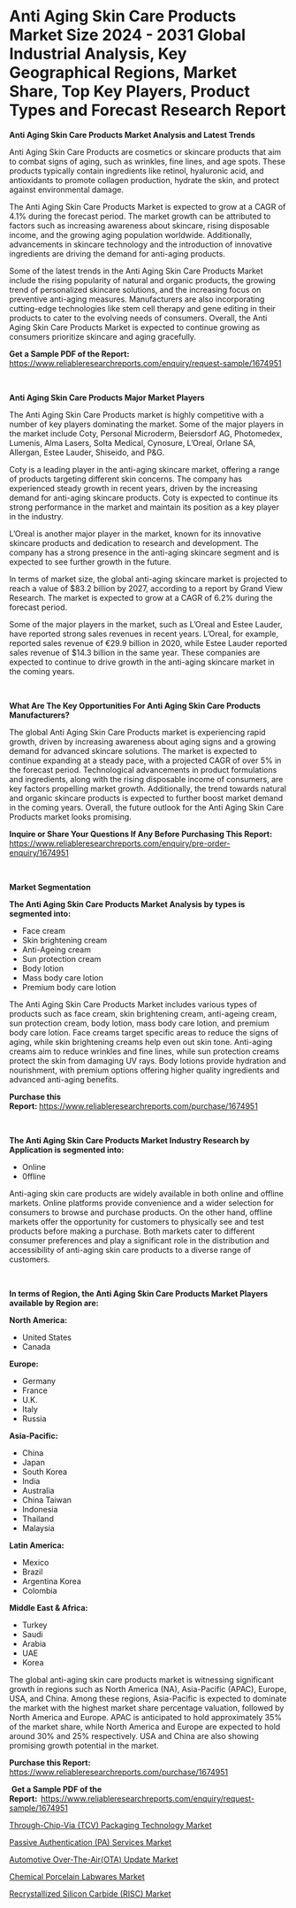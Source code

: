 <p><h1>Anti Aging Skin Care Products Market Size 2024 - 2031 Global Industrial Analysis, Key Geographical Regions, Market Share, Top Key Players, Product Types and Forecast Research Report</h1></p><p><strong>Anti Aging Skin Care Products Market Analysis and Latest Trends</strong></p>
<p><p>Anti Aging Skin Care Products are cosmetics or skincare products that aim to combat signs of aging, such as wrinkles, fine lines, and age spots. These products typically contain ingredients like retinol, hyaluronic acid, and antioxidants to promote collagen production, hydrate the skin, and protect against environmental damage.</p><p>The Anti Aging Skin Care Products Market is expected to grow at a CAGR of 4.1% during the forecast period. The market growth can be attributed to factors such as increasing awareness about skincare, rising disposable income, and the growing aging population worldwide. Additionally, advancements in skincare technology and the introduction of innovative ingredients are driving the demand for anti-aging products.</p><p>Some of the latest trends in the Anti Aging Skin Care Products Market include the rising popularity of natural and organic products, the growing trend of personalized skincare solutions, and the increasing focus on preventive anti-aging measures. Manufacturers are also incorporating cutting-edge technologies like stem cell therapy and gene editing in their products to cater to the evolving needs of consumers. Overall, the Anti Aging Skin Care Products Market is expected to continue growing as consumers prioritize skincare and aging gracefully.</p></p>
<p><strong>Get a Sample PDF of the Report:&nbsp;</strong> <a href="https://www.reliableresearchreports.com/enquiry/request-sample/1674951">https://www.reliableresearchreports.com/enquiry/request-sample/1674951</a></p>
<p>&nbsp;</p>
<p><strong>Anti Aging Skin Care Products Major Market Players</strong></p>
<p><p>The Anti Aging Skin Care Products market is highly competitive with a number of key players dominating the market. Some of the major players in the market include Coty, Personal Microderm, Beiersdorf AG, Photomedex, Lumenis, Alma Lasers, Solta Medical, Cynosure, L’Oreal, Orlane SA, Allergan, Estee Lauder, Shiseido, and P&G.</p><p>Coty is a leading player in the anti-aging skincare market, offering a range of products targeting different skin concerns. The company has experienced steady growth in recent years, driven by the increasing demand for anti-aging skincare products. Coty is expected to continue its strong performance in the market and maintain its position as a key player in the industry.</p><p>L’Oreal is another major player in the market, known for its innovative skincare products and dedication to research and development. The company has a strong presence in the anti-aging skincare segment and is expected to see further growth in the future.</p><p>In terms of market size, the global anti-aging skincare market is projected to reach a value of $83.2 billion by 2027, according to a report by Grand View Research. The market is expected to grow at a CAGR of 6.2% during the forecast period.</p><p>Some of the major players in the market, such as L’Oreal and Estee Lauder, have reported strong sales revenues in recent years. L’Oreal, for example, reported sales revenue of €29.9 billion in 2020, while Estee Lauder reported sales revenue of $14.3 billion in the same year. These companies are expected to continue to drive growth in the anti-aging skincare market in the coming years.</p></p>
<p>&nbsp;</p>
<p><strong>What Are The Key Opportunities For Anti Aging Skin Care Products Manufacturers?</strong></p>
<p><p>The global Anti Aging Skin Care Products market is experiencing rapid growth, driven by increasing awareness about aging signs and a growing demand for advanced skincare solutions. The market is expected to continue expanding at a steady pace, with a projected CAGR of over 5% in the forecast period. Technological advancements in product formulations and ingredients, along with the rising disposable income of consumers, are key factors propelling market growth. Additionally, the trend towards natural and organic skincare products is expected to further boost market demand in the coming years. Overall, the future outlook for the Anti Aging Skin Care Products market looks promising.</p></p>
<p><strong>Inquire or Share Your Questions If Any Before Purchasing This Report:</strong> <a href="https://www.reliableresearchreports.com/enquiry/pre-order-enquiry/1674951">https://www.reliableresearchreports.com/enquiry/pre-order-enquiry/1674951</a></p>
<p>&nbsp;</p>
<p><strong>Market Segmentation</strong></p>
<p><strong>The Anti Aging Skin Care Products Market Analysis by types is segmented into:</strong></p>
<p><ul><li>Face cream</li><li>Skin brightening cream</li><li>Anti-Ageing cream</li><li>Sun protection cream</li><li>Body lotion</li><li>Mass body care lotion</li><li>Premium body care lotion</li></ul></p>
<p><p>The Anti Aging Skin Care Products Market includes various types of products such as face cream, skin brightening cream, anti-ageing cream, sun protection cream, body lotion, mass body care lotion, and premium body care lotion. Face creams target specific areas to reduce the signs of aging, while skin brightening creams help even out skin tone. Anti-aging creams aim to reduce wrinkles and fine lines, while sun protection creams protect the skin from damaging UV rays. Body lotions provide hydration and nourishment, with premium options offering higher quality ingredients and advanced anti-aging benefits.</p></p>
<p><strong>Purchase this Report:&nbsp;</strong><a href="https://www.reliableresearchreports.com/purchase/1674951">https://www.reliableresearchreports.com/purchase/1674951</a></p>
<p>&nbsp;</p>
<p><strong>The Anti Aging Skin Care Products Market Industry Research by Application is segmented into:</strong></p>
<p><ul><li>Online</li><li>0ffline</li></ul></p>
<p><p>Anti-aging skin care products are widely available in both online and offline markets. Online platforms provide convenience and a wider selection for consumers to browse and purchase products. On the other hand, offline markets offer the opportunity for customers to physically see and test products before making a purchase. Both markets cater to different consumer preferences and play a significant role in the distribution and accessibility of anti-aging skin care products to a diverse range of customers.</p></p>
<p>&nbsp;</p>
<p><strong>In terms of Region, the Anti Aging Skin Care Products Market Players available by Region are:</strong></p>
<p>
    <p> <strong> North America: </strong>
        <ul>
            <li>United States</li>
            <li>Canada</li>
        </ul>
        </p> 
    <p> <strong> Europe: </strong>
        <ul>
            <li>Germany</li>
            <li>France</li>
            <li>U.K.</li>
            <li>Italy</li>
            <li>Russia</li>
        </ul>
        </p> 
    <p> <strong> Asia-Pacific: </strong>
        <ul>
            <li>China</li>
            <li>Japan</li>
            <li>South Korea</li>
            <li>India</li>
            <li>Australia</li>
            <li>China Taiwan</li>
            <li>Indonesia</li>
            <li>Thailand</li>
            <li>Malaysia</li>
        </ul>
        </p> 
    <p> <strong> Latin America: </strong>
        <ul>
            <li>Mexico</li>
            <li>Brazil</li>
            <li>Argentina Korea</li>
            <li>Colombia</li>
        </ul>
        </p> 
    <p> <strong> Middle East & Africa: </strong>
        <ul>
            <li>Turkey</li>
            <li>Saudi</li>
            <li>Arabia</li>
            <li>UAE</li>
            <li>Korea</li>
        </ul>
    </p>
    </p>
<p><p>The global anti-aging skin care products market is witnessing significant growth in regions such as North America (NA), Asia-Pacific (APAC), Europe, USA, and China. Among these regions, Asia-Pacific is expected to dominate the market with the highest market share percentage valuation, followed by North America and Europe. APAC is anticipated to hold approximately 35% of the market share, while North America and Europe are expected to hold around 30% and 25% respectively. USA and China are also showing promising growth potential in the market.</p></p>
<p><strong>Purchase this Report: </strong><a href="https://www.reliableresearchreports.com/purchase/1674951">https://www.reliableresearchreports.com/purchase/1674951</a></p>
<p>&nbsp;<strong>Get a Sample PDF of the Report:&nbsp;&nbsp;</strong><a href="https://www.reliableresearchreports.com/enquiry/request-sample/1674951">https://www.reliableresearchreports.com/enquiry/request-sample/1674951</a></p>
<p><strong></strong></p>
<p><p><a href="https://medium.com/@juliepayne1928/through-chip-via-tcv-packaging-technology-market-comprehensive-assessment-by-type-application-9d99ae66f08e">Through-Chip-Via (TCV) Packaging Technology Market</a></p><p><a href="https://medium.com/@juliepayne1928/passive-authentication-pa-services-market-outlook-industry-overview-and-forecast-2024-to-2031-d04540ec3ca1">Passive Authentication (PA) Services Market</a></p><p><a href="https://issuu.com/reportprime-2/docs/automotive-over-the-airota-update-market-size-2030">Automotive Over-The-Air(OTA) Update Market</a></p><p><a href="https://github.com/Alonsoolds3wq1d81czn8rbol/Market-Research-Report-List-1/blob/main/chemical-porcelain-labwares-market.md">Chemical Porcelain Labwares Market</a></p><p><a href="https://github.com/yemakinde/Market-Research-Report-List-1/blob/main/recrystallized-silicon-carbide-risc-market.md">Recrystallized Silicon Carbide (RISC) Market</a></p></p>